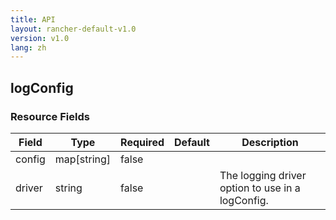 ```yaml
---
title: API
layout: rancher-default-v1.0
version: v1.0
lang: zh
---
```


## logConfig





### Resource Fields

Field | Type | Required | Default | Description
---|---|---|---|---
config | map[string] | false |  | 
driver | string | false |  | The logging driver option to use in a logConfig.

